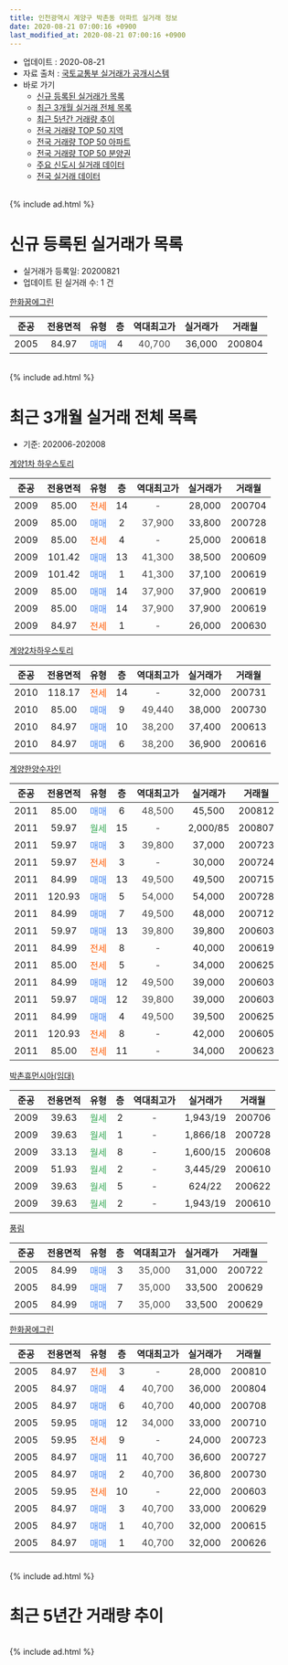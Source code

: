 ```yaml
---
title: 인천광역시 계양구 박촌동 아파트 실거래 정보
date: 2020-08-21 07:00:16 +0900
last_modified_at: 2020-08-21 07:00:16 +0900
---
```


* 업데이트 : 2020-08-21
* 자료 출처 : [국토교통부 실거래가 공개시스템](http://rt.molit.go.kr)
* 바로 가기
    * [신규 등록된 실거래가 목록](#신규-등록된-실거래가-목록)
    * [최근 3개월 실거래 전체 목록](#최근-3개월-실거래-전체-목록)
    * [최근 5년간 거래량 추이](#최근-5년간-거래량-추이)
    * [전국 거래량 TOP 50 지역](https://inasie.github.io/apt-trade-info/최근-3개월-전국에서-가장-거래가-많이-발생한-지역)
    * [전국 거래량 TOP 50 아파트](https://inasie.github.io/apt-trade-info/최근-3개월-전국에서-가장-거래가-많이-발생한-아파트)
    * [전국 거래량 TOP 50 분양권](https://inasie.github.io/apt-trade-info/최근-3개월-전국에서-가장-거래가-많이-발생한-분양권)
    * [주요 신도시 실거래 데이터](https://inasie.github.io/apt-trade-info/주요-신도시)
    * [전국 실거래 데이터](https://inasie.github.io/apt-trade-info/전국)
<br>
{% include ad.html %}
<br>

# 신규 등록된 실거래가 목록
* 실거래가 등록일: 20200821
* 업데이트 된 실거래 수: 1 건


[한화꿈에그린](https://search.naver.com/search.naver?query=%EC%9D%B8%EC%B2%9C%EA%B4%91%EC%97%AD%EC%8B%9C+%EA%B3%84%EC%96%91%EA%B5%AC+%EB%B0%95%EC%B4%8C%EB%8F%99+%ED%95%9C%ED%99%94%EA%BF%88%EC%97%90%EA%B7%B8%EB%A6%B0)

|준공|전용면적|유형|층|역대최고가|실거래가|거래월|
|:---:|:---:|:---:|:---:|:---:|:---:|:---:|
|2005|84.97|<span style="color:#4285f3">매매</span>|4|<span style="color:#444444">40,700</span>|36,000|200804|


<br>
{% include ad.html %}
<br>

# 최근 3개월 실거래 전체 목록
* 기준: 202006-202008


[계양1차 하우스토리](https://search.naver.com/search.naver?query=%EC%9D%B8%EC%B2%9C%EA%B4%91%EC%97%AD%EC%8B%9C+%EA%B3%84%EC%96%91%EA%B5%AC+%EB%B0%95%EC%B4%8C%EB%8F%99+%EA%B3%84%EC%96%911%EC%B0%A8+%ED%95%98%EC%9A%B0%EC%8A%A4%ED%86%A0%EB%A6%AC)

|준공|전용면적|유형|층|역대최고가|실거래가|거래월|
|:---:|:---:|:---:|:---:|:---:|:---:|:---:|
|2009|85.00|<span style="color:#ff5a00">전세</span>|14|<span style="color:#444444">-</span>|28,000|200704|
|2009|85.00|<span style="color:#4285f3">매매</span>|2|<span style="color:#444444">37,900</span>|33,800|200728|
|2009|85.00|<span style="color:#ff5a00">전세</span>|4|<span style="color:#444444">-</span>|25,000|200618|
|2009|101.42|<span style="color:#4285f3">매매</span>|13|<span style="color:#444444">41,300</span>|38,500|200609|
|2009|101.42|<span style="color:#4285f3">매매</span>|1|<span style="color:#444444">41,300</span>|37,100|200619|
|2009|85.00|<span style="color:#4285f3">매매</span>|14|<span style="color:#444444">37,900</span>|37,900|200619|
|2009|85.00|<span style="color:#4285f3">매매</span>|14|<span style="color:#444444">37,900</span>|37,900|200619|
|2009|84.97|<span style="color:#ff5a00">전세</span>|1|<span style="color:#444444">-</span>|26,000|200630|

[계양2차하우스토리](https://search.naver.com/search.naver?query=%EC%9D%B8%EC%B2%9C%EA%B4%91%EC%97%AD%EC%8B%9C+%EA%B3%84%EC%96%91%EA%B5%AC+%EB%B0%95%EC%B4%8C%EB%8F%99+%EA%B3%84%EC%96%912%EC%B0%A8%ED%95%98%EC%9A%B0%EC%8A%A4%ED%86%A0%EB%A6%AC)

|준공|전용면적|유형|층|역대최고가|실거래가|거래월|
|:---:|:---:|:---:|:---:|:---:|:---:|:---:|
|2010|118.17|<span style="color:#ff5a00">전세</span>|14|<span style="color:#444444">-</span>|32,000|200731|
|2010|85.00|<span style="color:#4285f3">매매</span>|9|<span style="color:#444444">49,440</span>|38,000|200730|
|2010|84.97|<span style="color:#4285f3">매매</span>|10|<span style="color:#444444">38,200</span>|37,400|200613|
|2010|84.97|<span style="color:#4285f3">매매</span>|6|<span style="color:#444444">38,200</span>|36,900|200616|

[계양한양수자인](https://search.naver.com/search.naver?query=%EC%9D%B8%EC%B2%9C%EA%B4%91%EC%97%AD%EC%8B%9C+%EA%B3%84%EC%96%91%EA%B5%AC+%EB%B0%95%EC%B4%8C%EB%8F%99+%EA%B3%84%EC%96%91%ED%95%9C%EC%96%91%EC%88%98%EC%9E%90%EC%9D%B8)

|준공|전용면적|유형|층|역대최고가|실거래가|거래월|
|:---:|:---:|:---:|:---:|:---:|:---:|:---:|
|2011|85.00|<span style="color:#4285f3">매매</span>|6|<span style="color:#444444">48,500</span>|45,500|200812|
|2011|59.97|<span style="color:#34a853">월세</span>|15|<span style="color:#444444">-</span>|2,000/85|200807|
|2011|59.97|<span style="color:#4285f3">매매</span>|3|<span style="color:#444444">39,800</span>|37,000|200723|
|2011|59.97|<span style="color:#ff5a00">전세</span>|3|<span style="color:#444444">-</span>|30,000|200724|
|2011|84.99|<span style="color:#4285f3">매매</span>|13|<span style="color:#444444">49,500</span>|49,500|200715|
|2011|120.93|<span style="color:#4285f3">매매</span>|5|<span style="color:#444444">54,000</span>|54,000|200728|
|2011|84.99|<span style="color:#4285f3">매매</span>|7|<span style="color:#444444">49,500</span>|48,000|200712|
|2011|59.97|<span style="color:#4285f3">매매</span>|13|<span style="color:#444444">39,800</span>|39,800|200603|
|2011|84.99|<span style="color:#ff5a00">전세</span>|8|<span style="color:#444444">-</span>|40,000|200619|
|2011|85.00|<span style="color:#ff5a00">전세</span>|5|<span style="color:#444444">-</span>|34,000|200625|
|2011|84.99|<span style="color:#4285f3">매매</span>|12|<span style="color:#444444">49,500</span>|39,000|200603|
|2011|59.97|<span style="color:#4285f3">매매</span>|12|<span style="color:#444444">39,800</span>|39,000|200603|
|2011|84.99|<span style="color:#4285f3">매매</span>|4|<span style="color:#444444">49,500</span>|39,500|200625|
|2011|120.93|<span style="color:#ff5a00">전세</span>|8|<span style="color:#444444">-</span>|42,000|200605|
|2011|85.00|<span style="color:#ff5a00">전세</span>|11|<span style="color:#444444">-</span>|34,000|200623|

[박촌휴먼시아(임대)](https://search.naver.com/search.naver?query=%EC%9D%B8%EC%B2%9C%EA%B4%91%EC%97%AD%EC%8B%9C+%EA%B3%84%EC%96%91%EA%B5%AC+%EB%B0%95%EC%B4%8C%EB%8F%99+%EB%B0%95%EC%B4%8C%ED%9C%B4%EB%A8%BC%EC%8B%9C%EC%95%84%28%EC%9E%84%EB%8C%80%29)

|준공|전용면적|유형|층|역대최고가|실거래가|거래월|
|:---:|:---:|:---:|:---:|:---:|:---:|:---:|
|2009|39.63|<span style="color:#34a853">월세</span>|2|<span style="color:#444444">-</span>|1,943/19|200706|
|2009|39.63|<span style="color:#34a853">월세</span>|1|<span style="color:#444444">-</span>|1,866/18|200728|
|2009|33.13|<span style="color:#34a853">월세</span>|8|<span style="color:#444444">-</span>|1,600/15|200608|
|2009|51.93|<span style="color:#34a853">월세</span>|2|<span style="color:#444444">-</span>|3,445/29|200610|
|2009|39.63|<span style="color:#34a853">월세</span>|5|<span style="color:#444444">-</span>|624/22|200622|
|2009|39.63|<span style="color:#34a853">월세</span>|2|<span style="color:#444444">-</span>|1,943/19|200610|

[풍림](https://search.naver.com/search.naver?query=%EC%9D%B8%EC%B2%9C%EA%B4%91%EC%97%AD%EC%8B%9C+%EA%B3%84%EC%96%91%EA%B5%AC+%EB%B0%95%EC%B4%8C%EB%8F%99+%ED%92%8D%EB%A6%BC)

|준공|전용면적|유형|층|역대최고가|실거래가|거래월|
|:---:|:---:|:---:|:---:|:---:|:---:|:---:|
|2005|84.99|<span style="color:#4285f3">매매</span>|3|<span style="color:#444444">35,000</span>|31,000|200722|
|2005|84.99|<span style="color:#4285f3">매매</span>|7|<span style="color:#444444">35,000</span>|33,500|200629|
|2005|84.99|<span style="color:#4285f3">매매</span>|7|<span style="color:#444444">35,000</span>|33,500|200629|

[한화꿈에그린](https://search.naver.com/search.naver?query=%EC%9D%B8%EC%B2%9C%EA%B4%91%EC%97%AD%EC%8B%9C+%EA%B3%84%EC%96%91%EA%B5%AC+%EB%B0%95%EC%B4%8C%EB%8F%99+%ED%95%9C%ED%99%94%EA%BF%88%EC%97%90%EA%B7%B8%EB%A6%B0)

|준공|전용면적|유형|층|역대최고가|실거래가|거래월|
|:---:|:---:|:---:|:---:|:---:|:---:|:---:|
|2005|84.97|<span style="color:#ff5a00">전세</span>|3|<span style="color:#444444">-</span>|28,000|200810|
|2005|84.97|<span style="color:#4285f3">매매</span>|4|<span style="color:#444444">40,700</span>|36,000|200804|
|2005|84.97|<span style="color:#4285f3">매매</span>|6|<span style="color:#444444">40,700</span>|40,000|200708|
|2005|59.95|<span style="color:#4285f3">매매</span>|12|<span style="color:#444444">34,000</span>|33,000|200710|
|2005|59.95|<span style="color:#ff5a00">전세</span>|9|<span style="color:#444444">-</span>|24,000|200723|
|2005|84.97|<span style="color:#4285f3">매매</span>|11|<span style="color:#444444">40,700</span>|36,600|200727|
|2005|84.97|<span style="color:#4285f3">매매</span>|2|<span style="color:#444444">40,700</span>|36,800|200730|
|2005|59.95|<span style="color:#ff5a00">전세</span>|10|<span style="color:#444444">-</span>|22,000|200603|
|2005|84.97|<span style="color:#4285f3">매매</span>|3|<span style="color:#444444">40,700</span>|33,000|200629|
|2005|84.97|<span style="color:#4285f3">매매</span>|1|<span style="color:#444444">40,700</span>|32,000|200615|
|2005|84.97|<span style="color:#4285f3">매매</span>|1|<span style="color:#444444">40,700</span>|32,000|200626|


<br>
{% include ad.html %}
<br>

# 최근 5년간 거래량 추이


<div style="width:100%;">
    <canvas id="deal_progress" height="200"></canvas>
</div>

<script>
new Chart(document.getElementById("deal_progress"), {
    type: 'line',
    data: {
        labels: ['201508','201509','201510','201511','201512','201601','201602','201603','201604','201605','201606','201607','201608','201609','201610','201611','201612','201701','201702','201703','201704','201705','201706','201707','201708','201709','201710','201711','201712','201801','201802','201803','201804','201805','201806','201807','201808','201809','201810','201811','201812','201901','201902','201903','201904','201905','201906','201907','201908','201909','201910','201911','201912','202001','202002','202003','202004','202005','202006','202007','202008'],
        datasets: [{
            label: '매매',
            pointRadius: 1,
            data: [15, 16, 28, 8, 9, 12, 11, 13, 12, 18, 12, 11, 17, 22, 19, 7, 12, 3, 8, 11, 12, 12, 13, 15, 12, 9, 4, 8, 5, 3, 9, 16, 8, 11, 11, 17, 14, 17, 15, 9, 27, 8, 6, 12, 7, 4, 4, 6, 9, 2, 9, 6, 9, 4, 9, 3, 10, 9, 15, 11, 2],
            borderColor: "rgba(255, 201, 14, 1)",
            backgroundColor: "rgba(255, 201, 14, 0.5)",
            fill: false,
            lineTension: 0
        },{
            label: '전월세',
            pointRadius: 1,
            data: [4, 7, 11, 5, 9, 23, 14, 22, 8, 7, 5, 5, 5, 9, 12, 7, 3, 10, 7, 7, 11, 12, 5, 4, 2, 4, 6, 5, 10, 10, 10, 9, 9, 3, 10, 5, 9, 5, 9, 2, 5, 10, 10, 6, 4, 5, 7, 2, 6, 5, 14, 3, 5, 14, 8, 5, 8, 8, 11, 6, 2],
            borderColor: "rgba(0, 141, 185, 1)",
            backgroundColor: "rgba(0, 141, 185, 0.5)",
            fill: false,
            lineTension: 0
        }
        ]
    },
    options: {
        responsive: true,
        title: {
            display: false
        },
        tooltips: {
            mode: 'index',
            intersect: false
        },
        hover: {
            mode: 'nearest',
            intersect: true
        },
        scales: {
            xAxes: [{
                display: true,
                scaleLabel: {
                    display: true,
                    labelString: '년/월'
                }
            }],
            yAxes: [{
                display: true,
                ticks: {
                    suggestedMin: 0,
                },
                scaleLabel: {
                    display: true,
                    labelString: '실거래 수'
                }
            }]
        }
    }
});

</script>


<br>
{% include ad.html %}
<br>

